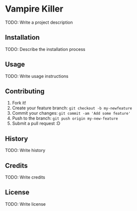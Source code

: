 # Vampire Killer
TODO: Write a project description 
## Installation 
TODO: Describe the installation process 
## Usage 
TODO: Write usage instructions 
## Contributing 
1. Fork it! 
2. Create your feature branch: `git checkout -b my-newfeature` 
3. Commit your changes: `git commit -am 'Add some feature'` 
4. Push to the branch: `git push origin my-new-feature` 
5. Submit a pull request :D 
## History 
TODO: Write history 
## Credits 
TODO: Write credits 
## License 
TODO: Write license
